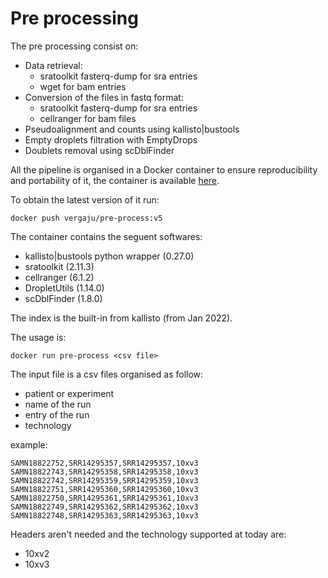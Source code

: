 # Pre processing

The pre processing consist on:
- Data retrieval:
    - sratoolkit fasterq-dump for sra entries
    - wget for bam entries
- Conversion of the files in fastq format:
    - sratoolkit fasterq-dump for sra entries
    - cellranger for bam files
- Pseudoalignment and counts using kallisto|bustools
- Empty droplets filtration with EmptyDrops
- Doublets removal using scDblFinder

All the pipeline is organised in a Docker container to ensure reproducibility and portability of it, the container is available [here](https://hub.docker.com/repository/docker/vergaju/pre-process).

To obtain the latest version of it run:
```
docker push vergaju/pre-process:v5
```

The container contains the seguent softwares:
- kallisto|bustools python wrapper (0.27.0)
- sratoolkit (2.11.3)
- cellranger (6.1.2)
- DropletUtils (1.14.0)
- scDblFinder (1.8.0)

The index is the built-in from kallisto (from Jan 2022).

The usage is:
```
docker run pre-process <csv file>
```

The input file is a csv files organised as follow:
- patient or experiment
- name of the run
- entry of the run
- technology

example:

```
SAMN18822752,SRR14295357,SRR14295357,10xv3
SAMN18822743,SRR14295358,SRR14295358,10xv3
SAMN18822742,SRR14295359,SRR14295359,10xv3
SAMN18822751,SRR14295360,SRR14295360,10xv3
SAMN18822750,SRR14295361,SRR14295361,10xv3
SAMN18822749,SRR14295362,SRR14295362,10xv3
SAMN18822748,SRR14295363,SRR14295363,10xv3
```

Headers aren't needed and the technology supported at today are:
- 10xv2
- 10xv3